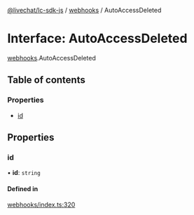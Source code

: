 [@livechat/lc-sdk-js](../README.md) / [webhooks](../modules/webhooks.md) / AutoAccessDeleted

# Interface: AutoAccessDeleted

[webhooks](../modules/webhooks.md).AutoAccessDeleted

## Table of contents

### Properties

- [id](webhooks.AutoAccessDeleted.md#id)

## Properties

### id

• **id**: `string`

#### Defined in

[webhooks/index.ts:320](https://github.com/livechat/lc-sdk-js/blob/a3fdde0/src/webhooks/index.ts#L320)
